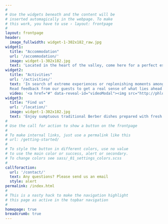 ```yaml
---
#
# Use the widgets beneath and the content will be
# inserted automagically in the webpage. To make
# this work, you have to use › layout: frontpage
#
layout: frontpage
header:
  image_fullwidth: widget-1-302x182_raw.jpg
widget1:
  title: "Accommodation"
  url: '/accommodation/'
  image: widget-1-302x182.jpg
  text: 'Located in the heart of the valley, come here for a perfect escape and experience a life in nature like never before.'
widget2:
  title: "Activities"
  url: '/activities/'
  text: 'In search of extreme experiences or replenishing moments amongst nature? We cater the activities to you and your families desire. Enjoy of full day trek, a guided hikes or enjoy a ballade with mules.
  Read feedback from our guests to get a real sense of what lies ahead.'
  video: '<a href="#" data-reveal-id="videoModal"><img src="http://phlow.github.io/feeling-responsive/images/start-video-feeling-responsive-302x182.jpg" width="302" height="182" alt=""/></a>'
widget3:
  title: "Find us"
  url: '/location/'
  image: widget-1-302x182.jpg
  text: 'Enjoy sumptuous traditional Berber dishes prepared with fresh ingredients sourced from local farmers and local markets, which will leave your palate satisfied.'
#
# Use the call for action to show a button on the frontpage
#
# To make internal links, just use a permalink like this
# url: /getting-started/
#
# To style the button in different colors, use no value
# to use the main color or success, alert or secondary.
# To change colors see sass/_01_settings_colors.scss
#
callforaction:
  url: '/contact/'
  text: Any questions? Please send us an email
  style: alert
permalink: /index.html
#
# This is a nasty hack to make the navigation highlight
# this page as active in the topbar navigation
#
homepage: true
breadcrumb: true
---
```


<!-- <div id="videoModal" class="reveal-modal large" data-reveal="">
  <div class="flex-video widescreen vimeo" style="display: block;">
    <iframe width="1280" height="720" src="https://www.youtube.com/embed/3b5zCFSmVvU" frameborder="0" allowfullscreen></iframe>
  </div>
  <a class="close-reveal-modal">&#215;</a>
</div> -->
